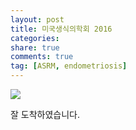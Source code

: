 ```yaml
---
layout: post
title: 미국생식의학회 2016
categories: 
share: true
comments: true
tag: [ASRM, endometriosis]
---
```


![](https://lh4.googleusercontent.com/-7oMbgxjKA2EK7QCt9665ZvTglvQPinvS1sszoGCjxjsnW3eL5rkRYbMqbM3Plh-GghUcU7Rtl9GCN98PG23WQ)

잘 도착하였습니다.
